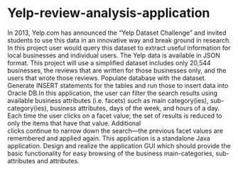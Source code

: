# Yelp-review-analysis-application

    
   In 2013, Yelp.com has announced the “Yelp Dataset Challenge” and invited students to use this data in an innovative way and break 
ground in research. In this project user would query this dataset to extract useful information for local businesses and individual users.
   The Yelp data is available in JSON format. This project will use a simplified dataset includes only 20,544 businesses, the reviews that 
are written for those businesses only, and the users that wrote those reviews. Populate database with the dataset. Generate INSERT 
statements for the tables and run those to insert data into Oracle DB.In this application, the user can filter the search results using 
available business attributes (i.e. facets) such as main category(ies), sub-category(ies), business attributes, days of the week, and hours
of a day. Each time the user clicks on a facet value; the set of results is reduced to only the items that have that value. Additional  
clicks continue to narrow down the search—the previous facet values are remembered and applied again. This application is a standalone 
Java application.
   Design and realize the application GUI which should provide the basic functionality for easy browsing of the business main-categories, 
sub-attributes and attributes.
